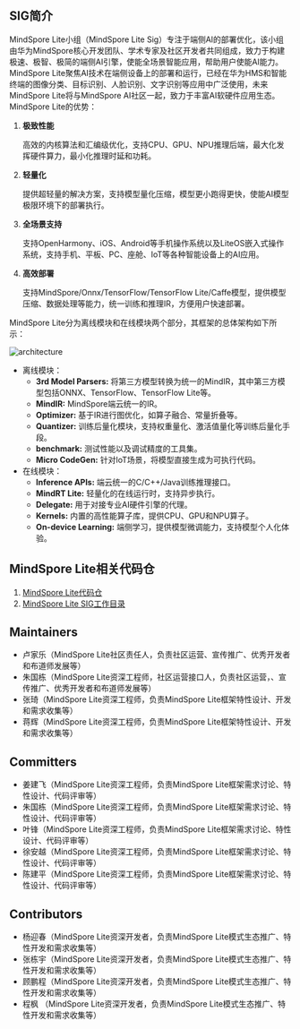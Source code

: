## SIG简介

MindSpore Lite小组（MindSpore Lite Sig）专注于端侧AI的部署优化，该小组由华为MindSpore核心开发团队、学术专家及社区开发者共同组成，致力于构建极速、极智、极简的端侧AI引擎，使能全场景智能应用，帮助用户使能AI能力。
MindSpore Lite聚焦AI技术在端侧设备上的部署和运行，已经在华为HMS和智能终端的图像分类、目标识别、人脸识别、文字识别等应用中广泛使用，未来MindSpore Lite将与MindSpore AI社区一起，致力于丰富AI软硬件应用生态。MindSpore Lite的优势：

1. **极致性能**

    高效的内核算法和汇编级优化，支持CPU、GPU、NPU推理后端，最大化发挥硬件算力，最小化推理时延和功耗。

2. **轻量化**

    提供超轻量的解决方案，支持模型量化压缩，模型更小跑得更快，使能AI模型极限环境下的部署执行。

3. **全场景支持**

    支持OpenHarmony、iOS、Android等手机操作系统以及LiteOS嵌入式操作系统，支持手机、平板、PC、座舱、IoT等各种智能设备上的AI应用。

4. **高效部署**

    支持MindSpore/Onnx/TensorFlow/TensorFlow Lite/Caffe模型，提供模型压缩、数据处理等能力，统一训练和推理IR，方便用户快速部署。

MindSpore Lite分为离线模块和在线模块两个部分，其框架的总体架构如下所示：

![architecture](https://www.mindspore.cn/lite/docs/zh-CN/master/_images/MindSpore-Lite-architecture.png)

- 离线模块：
    - **3rd Model Parsers:** 将第三方模型转换为统一的MindIR，其中第三方模型包括ONNX、TensorFlow、TensorFlow Lite等。
    - **MindIR:** MindSpore端云统一的IR。
    - **Optimizer:** 基于IR进行图优化，如算子融合、常量折叠等。
    - **Quantizer:** 训练后量化模块，支持权重量化、激活值量化等训练后量化手段。
    - **benchmark:** 测试性能以及调试精度的工具集。
    - **Micro CodeGen:** 针对IoT场景，将模型直接生成为可执行代码。
- 在线模块：
    - **Inference APIs:** 端云统一的C/C++/Java训练推理接口。
    - **MindRT Lite:** 轻量化的在线运行时，支持异步执行。
    - **Delegate:** 用于对接专业AI硬件引擎的代理。
    - **Kernels:** 内置的高性能算子库，提供CPU、GPU和NPU算子。
    - **On-device Learning:** 端侧学习，提供模型微调能力，支持模型个人化体验。

## MindSpore Lite相关代码仓

1. [MindSpore Lite代码仓](https://gitee.com/mindspore/mindspore/tree/master/mindspore/lite)
2. [MindSpore Lite SIG工作目录](https://gitee.com/mindspore/community/tree/master/sigs/mindspore_lite)

## Maintainers

- 卢家乐（MindSpore Lite社区责任人，负责社区运营、宣传推广、优秀开发者和布道师发展等）
- 朱国栋（MindSpore Lite资深工程师，社区运营接口人，负责社区运营，、宣传推广、优秀开发者和布道师发展等）
- 张琦（MindSpore Lite资深工程师，负责MindSpore Lite框架特性设计、开发和需求收集等）
- 蒋辉（MindSpore Lite资深工程师，负责MindSpore Lite框架特性设计、开发和需求收集等）

## Committers

- 姜建飞（MindSpore Lite资深工程师，负责MindSpore Lite框架需求讨论、特性设计、代码评审等）
- 朱国栋（MindSpore Lite资深工程师，负责MindSpore Lite框架需求讨论、特性设计、代码评审等）
- 叶锋（MindSpore Lite资深工程师，负责MindSpore Lite框架需求讨论、特性设计、代码评审等）
- 徐安越（MindSpore Lite资深工程师，负责MindSpore Lite框架需求讨论、特性设计、代码评审等）
- 陈建平（MindSpore Lite资深工程师，负责MindSpore Lite框架需求讨论、特性设计、代码评审等）

## Contributors

- 杨迎春（MindSpore Lite资深开发者，负责MindSpore Lite模式生态推广、特性开发和需求收集等）
- 张栋宇（MindSpore Lite资深开发者，负责MindSpore Lite模式生态推广、特性开发和需求收集等）
- 顾鹏程（MindSpore Lite资深开发者，负责MindSpore Lite模式生态推广、特性开发和需求收集等）
- 程枫 （MindSpore Lite资深开发者，负责MindSpore Lite模式生态推广、特性开发和需求收集等）
